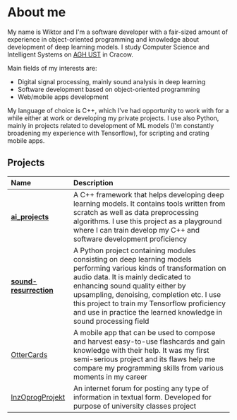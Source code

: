 # About me

My name is Wiktor and I'm a software developer with a fair-sized amount of experience in object-oriented programming and knowledge about development of deep learning models. I study Computer Science and Intelligent Systems on [AGH UST](https://www.agh.edu.pl/en/) in Cracow.

Main fields of my interests are:

- Digital signal processing, mainly sound analysis in deep learning
- Software development based on object-oriented programming
- Web/mobile apps development

My language of choice is C++, which I've had opportunity to work with for a while either at work or developing my private projects. I use also Python, mainly in projects related to development of ML models (I'm constantly broadening my experience with Tensorflow), for scripting and crating mobile apps.

## Projects

| Name            | Description                                                                                                                |
| :-------------- | :------------------------------------------------------------------------------------------------------------------------- |
| **[ai_projects](https://github.com/WiktorProsowicz/ai_projects)**|  A C++ framework that helps developing deep learning models. It contains tools written from scratch as well as data preprocessing algorithms. I use this project as a playground where I can train develop my C++ and software development proficiency                                                                                                                          |
| **[sound-resurrection](https://github.com/WiktorProsowicz/sound-resurrection)** | A Python project containing modules consisting on deep learning models performing various kinds of transformation on audio data. It is mainly dedicated to enhancing sound quality either by upsampling, denoising, completion etc. I use this project to train my Tensorflow proficiency and use in practice the learned knowledge in sound processing field |
| [OtterCards](https://github.com/WiktorProsowicz/OtterCards)      | A mobile app that can be used to compose and harvest easy-to-use flashcards and gain knowledge with their help. It was my first semi-serious project and its flaws help me compare my programming skills from various moments in my career             |
| [InzOprogProjekt](https://github.com/WiktorProsowicz/inz-oprog-projekt) | An internet forum for posting any type of information in textual form. Developed for purpose of university classes project |
